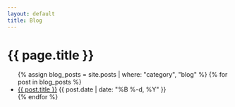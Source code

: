 ```yaml
---
layout: default
title: Blog
---
```


<h1>{{ page.title }}</h1>

<ul>
  {% assign blog_posts = site.posts | where: "category", "blog" %}
  {% for post in blog_posts %}
    <li>
      <a href="{{ post.url }}">{{ post.title }}</a>
      <span class="date">{{ post.date | date: "%B %-d, %Y" }}</span>
    </li>
  {% endfor %}
</ul>